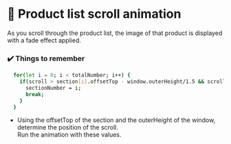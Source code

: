# 👟 Product list scroll animation
As you scroll through the product list, the image of that product is displayed with a fade effect applied.

### ✔️ Things to remember
```sh
  for(let i = 0; i < totalNumber; i++) {
    if(scroll > section[i].offsetTop - window.outerHeight/1.5 && scroll < section[i].offsetTop - this.window.outerHeight/1.5 + section[i].offsetHeight){
      sectionNumber = i;
      break;
    }
  }
```
* Using the offsetTop of the section and the outerHeight of the window, determine the position of the scroll. <br />
Run the animation with these values.
